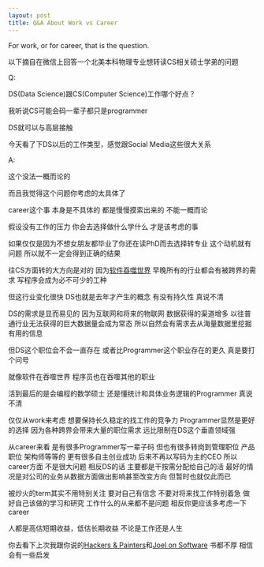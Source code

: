 ```yaml
---
layout: post
title: Q&A About Work vs Career
---
```


For work, or for career, that is the question.

以下摘自在微信上回答一个北美本科物理专业想转读CS相关硕士学弟的问题

Q:

DS(Data Science)跟CS(Computer Science)工作哪个好点？

我听说CS可能会码一辈子都只是programmer

DS就可以与高层接触

今天看了下DS以后的工作类型，感觉跟Social Media这些很大关系

A:

这个没法一概而论的

而且我觉得这个问题你考虑的太具体了

career这个事 本身是不具体的 都是慢慢摸索出来的 不能一概而论

假设没有工作的压力 你会去选择做什么学什么 才是该考虑的事

如果仅仅是因为不想女朋友都毕业了你还在读PhD而去选择转专业 这个动机就有问题 所以就不一定会得到正确的结果

往CS方面转的大方向是对的 因为[软件吞噬世界](http://forwardthinking.pcmag.com/none/300368-marc-andreessen-explains-why-software-is-eating-the-world) 早晚所有的行业都会有被跨界的需求 写程序会成为必不可少的工种

但这行业变化很快 DS也就是去年才产生的概念 有没有持久性 真说不清

DS的需求是显而易见的 因为互联网和将来的物联网 数据获得的渠道增多 以往普通行业无法获得的巨大数据量会成为常态 所以自然会有需求去从海量数据里挖掘有用的信息

但DS这个职位会不会一直存在 或者比Programmer这个职业存在的更久 真是要打个问号

就像软件在吞噬世界 程序员也在吞噬其他的职业

活到最后的是会编程的数学硕士  还是懂统计和具体业务逻辑的Programmer 真说不清

仅仅从work来考虑 想要保持长久稳定的找工作的竞争力 Programmer显然是更好的选择 因为各种跨界会带来大量的职位需求 远比限制在DS这个垂直领域强

从career来看 是有很多Programmer写一辈子码 但也有很多转岗到管理职位 产品职位 架构师等等的 更有很多自主创业成功 后来不再以写码为主的CEO 所以career方面 不是很大问题 相反DS的话 主要都是干按需分配给自己的活 最好的情况是对公司的业务从数据方面做出影响甚至改变方向 但暂时也就仅此而已

被炒火的term其实不用特别关注 要对自己有信念 不要对将来找工作特别着急 做好自己该做的学习和研究 工作什么的从来都不是问题 相反你更应该多考虑一下career

人都是高估短期收益，低估长期收益 不论是工作还是人生

你去看下上次我跟你说的[Hackers & Painters](http://book.douban.com/subject/25724948/)和[Joel on Software](http://book.douban.com/subject/4163938/) 书都不厚 相信会有一些启发